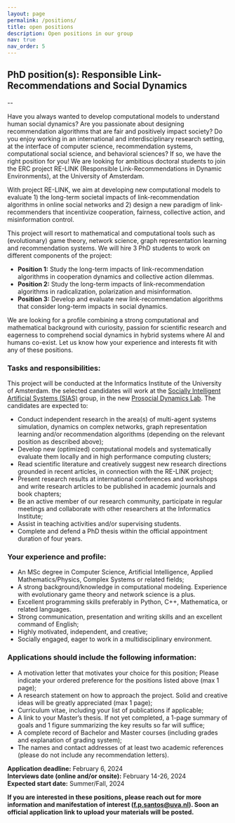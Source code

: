 ```yaml
---
layout: page
permalink: /positions/
title: open positions
description: Open positions in our group
nav: true
nav_order: 5
---
```


## PhD position(s): Responsible Link-Recommendations and Social Dynamics  
--  

Have you always wanted to develop computational models to understand human social dynamics? Are you passionate about designing recommendation algorithms that are fair and positively impact society? Do you enjoy working in an international and interdisciplinary research setting, at the interface of computer science, recommendation systems, computational social science, and behavioral sciences? If so, we have the right position for you! We are looking for ambitious doctoral students to join the ERC project RE-LINK (Responsible Link-Recommendations in Dynamic Environments), at the University of Amsterdam.
 
With project RE-LINK, we aim at developing new computational models to evaluate 1) the long-term societal impacts of link-recommendation algorithms in online social networks and 2) design a new paradigm of link-recommenders that incentivize cooperation, fairness, collective action, and misinformation control. 
 
This project will resort to mathematical and computational tools such as (evolutionary) game theory, network science, graph representation learning and recommendation systems. We will hire 3 PhD students to work on different components of the project: 
 
* **Position 1:** Study the long-term impacts of link-recommendation algorithms in cooperation dynamics and collective action dilemmas.
* **Position 2:** Study the long-term impacts of link-recommendation algorithms in radicalization, polarization and misinformation. 
* **Position 3:** Develop and evaluate new link-recommendation algorithms that consider long-term impacts in social dynamics.
 
We are looking for a profile combining a strong computational and mathematical background with curiosity, passion for scientific research and eagerness to comprehend social dynamics in hybrid systems where AI and humans co-exist. Let us know how your experience and interests fit with any of these positions.


### Tasks and responsibilities: 

This project will be conducted at the Informatics Institute of the University of Amsterdam. the selected candidates will work at the [Socially Intelligent Artificial Systems (SIAS)](https://www.sias-uva.nl) group, in the new [Prosocial Dynamics Lab](/lab). The candidates are expected to:

* Conduct independent research in the area(s) of multi-agent systems simulation, dynamics on complex networks, graph representation learning and/or recommendation algorithms (depending on the relevant position as described above);
* Develop new (optimized) computational models and systematically evaluate them locally and in high performance computing clusters;
* Read scientific literature and creatively suggest new research directions grounded in recent articles, in connection with the RE-LINK project;
* Present research results at international conferences and workshops and write research articles to be published in academic journals and book chapters;
* Be an active member of our research community, participate in regular meetings and collaborate with other researchers at the Informatics Institute;
* Assist in teaching activities and/or supervising students.
* Complete and defend a PhD thesis within the official appointment duration of four years.

### Your experience and profile:
* An MSc degree in Computer Science, Artificial Intelligence, Applied Mathematics/Physics, Complex Systems or related fields;
* A strong background/knowledge in computational modeling. Experience with evolutionary game theory and network science is a plus.
* Excellent programming skills preferably in Python, C++, Mathematica, or related languages.
* Strong communication, presentation and writing skills and an excellent command of English;
* Highly motivated, independent, and creative;
* Socially engaged, eager to work in a multidisciplinary environment.

 
### Applications should include the following information:
* A motivation letter that motivates your choice for this position; Please indicate your ordered preference for the positions listed above (max 1 page);
* A research statement on how to approach the project. Solid and creative ideas will be greatly appreciated (max 1 page);
* Curriculum vitae, including your list of publications if applicable;
* A link to your Master’s thesis. If not yet completed, a 1-page summary of goals and 1 figure summarizing the key results so far will suffice;
* A complete record of Bachelor and Master courses (including grades and explanation of grading system);
* The names and contact addresses of at least two academic references (please do not include any recommendation letters).  


**Application deadline:** February 6, 2024  
**Interviews date (online and/or onsite):** February 14-26, 2024  
**Expected start date:** Summer/Fall, 2024  
 

**If you are interested in these positions, please reach out for more information and manifestation of interest (f.p.santos@uva.nl).
Soon an official application link to upload your materials will be posted.**


